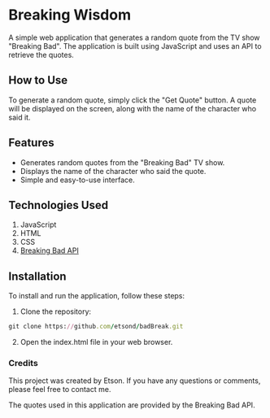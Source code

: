 # Breaking Wisdom
A simple web application that generates a random quote from the TV show "Breaking Bad". The application is built using JavaScript and uses an API to retrieve the quotes.

## How to Use
To generate a random quote, simply click the "Get Quote" button. A quote will be displayed on the screen, along with the name of the character who said it.

## Features
- Generates random quotes from the "Breaking Bad" TV show.
- Displays the name of the character who said the quote.
- Simple and easy-to-use interface.
## Technologies Used
1. JavaScript
2. HTML
3. CSS
4. [Breaking Bad API ](https://breakingbadapi.com/documentation)
## Installation
To install and run the application, follow these steps:

1. Clone the repository:
```ruby
git clone https://github.com/etsond/badBreak.git
```
2. Open the index.html file in your web browser.
### Credits
This project was created by Etson. If you have any questions or comments, please feel free to contact me.

The quotes used in this application are provided by the Breaking Bad API.
